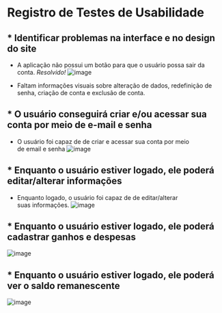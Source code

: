 # Registro de Testes de Usabilidade

## * Identificar problemas na interface e no design do site ##
- A aplicação não possui um botão para que o usuário possa sair da conta. *Resolvido!*
![image](https://github.com/ICEI-PUC-Minas-PMV-ADS/PMV-ADS-2023-1-E3-PROJ-MOV-T3-Time5-MinhasEconomias/assets/52583833/d86a0e49-6668-4b57-9871-601594230a2a)


- Faltam informações visuais sobre alteração de dados, redefinição de senha, criação de conta e exclusão de conta.

## * O usuário conseguirá criar e/ou acessar sua conta por meio de e-mail e senha ##
 - O usuário foi capaz de de criar e acessar sua conta por meio de email e senha
![image](https://github.com/ICEI-PUC-Minas-PMV-ADS/PMV-ADS-2023-1-E3-PROJ-MOV-T3-Time5-MinhasEconomias/assets/52583833/2af9d581-db39-4cb6-b07b-1739a37b2873)

## * Enquanto o usuário estiver logado, ele poderá editar/alterar informações ##
 - Enquanto logado, o usuário foi capaz de de editar/alterar suas informações.
![image](https://github.com/ICEI-PUC-Minas-PMV-ADS/PMV-ADS-2023-1-E3-PROJ-MOV-T3-Time5-MinhasEconomias/assets/52583833/8e263eda-7dd8-44bd-b2fb-ed9334cf3735)

## * Enquanto o usuário estiver logado, ele poderá cadastrar ganhos e despesas ##
![image](https://github.com/ICEI-PUC-Minas-PMV-ADS/PMV-ADS-2023-1-E3-PROJ-MOV-T3-Time5-MinhasEconomias/assets/52583833/e42b11b8-022e-40e4-bd01-6487ebe15f11)

## * Enquanto o usuário estiver logado, ele poderá ver o saldo remanescente ##
![image](https://github.com/ICEI-PUC-Minas-PMV-ADS/PMV-ADS-2023-1-E3-PROJ-MOV-T3-Time5-MinhasEconomias/assets/52583833/49ebf95b-f57a-44b2-97fb-d2c613583cb0)
